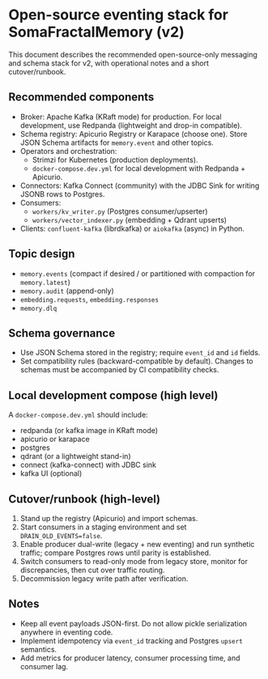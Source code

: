 # Open-source eventing stack for SomaFractalMemory (v2)

This document describes the recommended open-source-only messaging and schema stack for v2, with operational notes and a short cutover/runbook.

## Recommended components

- Broker: Apache Kafka (KRaft mode) for production. For local development, use Redpanda (lightweight and drop-in compatible).
- Schema registry: Apicurio Registry or Karapace (choose one). Store JSON Schema artifacts for `memory.event` and other topics.
- Operators and orchestration:
  - Strimzi for Kubernetes (production deployments).
  - `docker-compose.dev.yml` for local development with Redpanda + Apicurio.
- Connectors: Kafka Connect (community) with the JDBC Sink for writing JSONB rows to Postgres.
- Consumers:
  - `workers/kv_writer.py` (Postgres consumer/upserter)
  - `workers/vector_indexer.py` (embedding + Qdrant upserts)
- Clients: `confluent-kafka` (librdkafka) or `aiokafka` (async) in Python.

## Topic design

- `memory.events` (compact if desired / or partitioned with compaction for `memory.latest`)
- `memory.audit` (append-only)
- `embedding.requests`, `embedding.responses`
- `memory.dlq`

## Schema governance

- Use JSON Schema stored in the registry; require `event_id` and `id` fields.
- Set compatibility rules (backward-compatible by default). Changes to schemas must be accompanied by CI compatibility checks.

## Local development compose (high level)

A `docker-compose.dev.yml` should include:
- redpanda (or kafka image in KRaft mode)
- apicurio or karapace
- postgres
- qdrant (or a lightweight stand-in)
- connect (kafka-connect) with JDBC sink
- kafka UI (optional)

## Cutover/runbook (high-level)

1. Stand up the registry (Apicurio) and import schemas.
2. Start consumers in a staging environment and set `DRAIN_OLD_EVENTS=false`.
3. Enable producer dual-write (legacy + new eventing) and run synthetic traffic; compare Postgres rows until parity is established.
4. Switch consumers to read-only mode from legacy store, monitor for discrepancies, then cut over traffic routing.
5. Decommission legacy write path after verification.

## Notes

- Keep all event payloads JSON-first. Do not allow pickle serialization anywhere in eventing code.
- Implement idempotency via `event_id` tracking and Postgres `upsert` semantics.
- Add metrics for producer latency, consumer processing time, and consumer lag.
